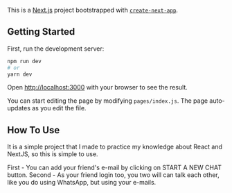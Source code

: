 This is a [Next.js](https://nextjs.org/) project bootstrapped with [`create-next-app`](https://github.com/vercel/next.js/tree/canary/packages/create-next-app).

## Getting Started

First, run the development server:

```bash
npm run dev
# or
yarn dev
```

Open [http://localhost:3000](http://localhost:3000) with your browser to see the result.

You can start editing the page by modifying `pages/index.js`. The page auto-updates as you edit the file.

## How To Use
It is a simple project that I made to practice my knowledge about React and NextJS, so this is simple to use.

First - You can add your friend's e-mail by clicking on START A NEW CHAT button.
Second - As your friend login too, you two will can talk each other, like you do using WhatsApp, but using your e-mails.

